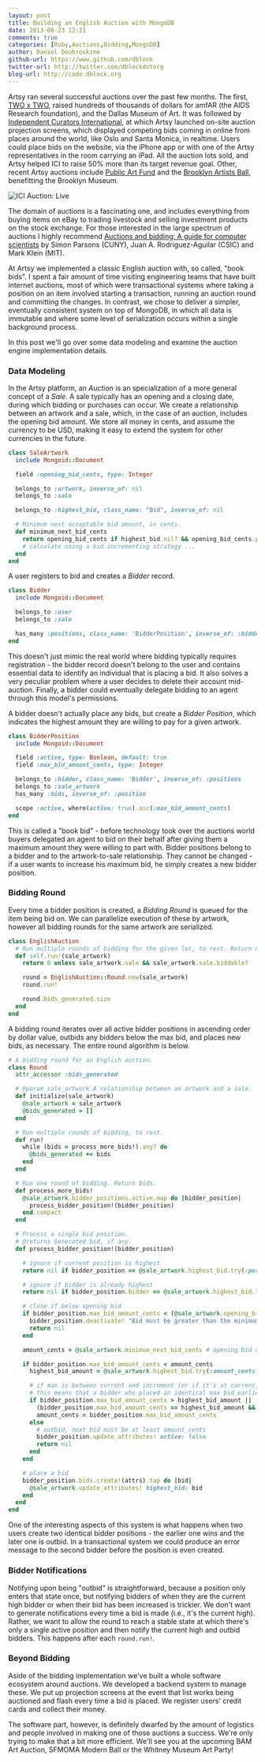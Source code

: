 ```yaml
---
layout: post
title: Building an English Auction with MongoDB
date: 2013-06-23 12:21
comments: true
categories: [Ruby,Auctions,Bidding,MongoDB]
author: Daniel Doubrovkine
github-url: https://www.github.com/dblock
twitter-url: http://twitter.com/dblockdotorg
blog-url: http://code.dblock.org
---
```


Artsy ran several successful auctions over the past few months. The first, [TWO x TWO](https://artsy.net/feature/two-x-two), raised hundreds of thousands of dollars for amfAR (the AIDS Research foundation), and the Dallas Museum of Art. It was followed by [Independent Curators International](https://artsy.net/feature/ici-benefit-auction), at which Artsy launched on-site auction projection screens, which displayed competing bids coming in online from places around the world, like Oslo and Santa Monica, in realtime. Users could place bids on the website, via the iPhone app or with one of the Artsy representatives in the room carrying an iPad.  All the auction lots sold, and Artsy helped ICI to raise 50% more than its target revenue goal. Other, recent Artsy auctions include [Public Art Fund](https://artsy.net/feature/public-art-fund-2014-spring-benefit) and the [Brooklyn Artists Ball](https://artsy.net/feature/brooklyn-artists-ball), benefitting the Brooklyn Museum.

![ICI Auction: Live](/images/2014-04-17-implementing-bidding-in-an-english-auction-with-mongodb/ici-live-auction.jpg)

The domain of auctions is a fascinating one, and includes everything from buying items on eBay to trading livestock and selling investment products on the stock exchange. For those interested in the large spectrum of auctions I highly recommend [Auctions and bidding: A guide for computer
scientists](http://www.sci.brooklyn.cuny.edu/~parsons/projects/mech-design/publications/bluffers-final.pdf) by Simon Parsons (CUNY), Juan A. Rodriguez-Aguilar (CSIC) and Mark Klein (MIT).

At Artsy we implemented a classic English auction with, so called, "book bids". I spent a fair amount of time visiting engineering teams that have built internet auctions, most of which were transactional systems where taking a position on an item involved starting a transaction, running an auction round and committing the changes. In contrast, we chose to deliver a simpler, eventually consistent system on top of MongoDB, in which all data is immutable and where some level of serialization occurs within a single background process.

In this post we'll go over some data modeling and examine the auction engine implementation details.

<!-- more -->

### Data Modeling

In the Artsy platform, an *Auction* is an specialization of a more general concept of a *Sale*. A sale typically has an opening and a closing date, during which bidding or purchases can occur. We create a relationship between an artwork and a sale, which, in the case of an auction, includes the opening bid amount. We store all money in cents, and assume the currency to be USD, making it easy to extend the system for other currencies in the future.

``` ruby
class SaleArtwork
  include Mongoid::Document

  field :opening_bid_cents, type: Integer

  belongs_to :artwork, inverse_of: nil
  belongs_to :sale

  belongs_to :highest_bid, class_name: "Bid", inverse_of: nil

  # Minimum next acceptable bid amount, in cents.
  def minimum_next_bid_cents
    return opening_bid_cents if highest_bid.nil? && opening_bid_cents.present?
    # calculate using a bid incrementing strategy ...
  end
end
```

A user registers to bid and creates a *Bidder* record.

``` ruby
class Bidder
  include Mongoid::Document

  belongs_to :user
  belongs_to :sale

  has_many :positions, class_name: 'BidderPosition', inverse_of: :bidder
end
```

This doesn't just mimic the real world where bidding typically requires registration - the bidder record doesn't belong to the user and contains essential data to identify an individual that is placing a bid. It also solves a very peculiar problem where a user decides to delete their account mid-auction. Finally, a bidder could eventually delegate bidding to an agent through this model's permissions.

A bidder doesn't actually place any bids, but create a *Bidder Position*, which indicates the highest amount they are willing to pay for a given artwork.

``` ruby
class BidderPosition
  include Mongoid::Document

  field :active, type: Boolean, default: true
  field :max_bid_amount_cents, type: Integer

  belongs_to :bidder, class_name: 'Bidder', inverse_of: :positions
  belongs_to :sale_artwork
  has_many :bids, inverse_of: :position

  scope :active, where(active: true).asc(:max_bid_amount_cents)
end
```

This is called a "book bid" - before technology took over the auctions world buyers delegated an agent to bid on their behalf after giving them a maximum amount they were willing to part with. Bidder positions belong to a bidder and to the artwork-to-sale relationship. They cannot be changed - if a user wants to increase his maximum bid, he simply creates a new bidder position.

### Bidding Round

Every time a bidder position is created, a *Bidding Round* is queued for the item being bid on. We can parallelize execution of these by artwork, however all bidding rounds for the same artwork are serialized.

``` ruby
class EnglishAuction
  # Run multiple rounds of bidding for the given lot, to rest. Return number of bids generated.
  def self.run!(sale_artwork)
    return 0 unless sale_artwork.sale && sale_artwork.sale.biddable?

    round = EnglishAuction::Round.new(sale_artwork)
    round.run!

    round.bids_generated.size
  end
end
```

A bidding round iterates over all active bidder positions in ascending order by dollar value, outbids any bidders below the max bid, and places new bids, as necessary. The entire round algorithm is below.

``` ruby
# A bidding round for an English auction.
class Round
  attr_accessor :bids_generated

  # @param sale_artwork A relationship between an artwork and a sale.
  def initialize(sale_artwork)
    @sale_artwork = sale_artwork
    @bids_generated = []
  end

  # Run multiple rounds of bidding, to rest.
  def run!
    while (bids = process_more_bids!).any? do
      @bids_generated += bids
    end
  end

  # Run one round of bidding. Return bids.
  def process_more_bids!
    @sale_artwork.bidder_positions.active.map do |bidder_position|
      process_bidder_position!(bidder_position)
    end.compact
  end

  # Process a single bid position.
  # @returns Generated bid, if any.
  def process_bidder_position!(bidder_position)

    # ignore if current position is highest
    return nil if bidder_position == @sale_artwork.highest_bid.try(:position)

    # ignore if bidder is already highest
    return nil if bidder_position.bidder == @sale_artwork.highest_bid.try(:position).try(:bidder)

    # close if below opening bid
    if bidder_position.max_bid_amount_cents < (@sale_artwork.opening_bid_cents || 1)
      bidder_position.deactivate! "Bid must be greater than the minimum bid of #{@sale_artwork.opening_bid_cents}."
      return nil
    end

    amount_cents = @sale_artwork.minimum_next_bid_cents # opening bid or an increment thereafter

    if bidder_position.max_bid_amount_cents < amount_cents
      highest_bid_amount = @sale_artwork.highest_bid.try(:amount_cents) || 0

      # if max is between current and increment (or if it's at current, but earlier), bid max anyway
      # this means that a bidder who placed an identical max bid earlier becomes the highest bidder
      if bidder_position.max_bid_amount_cents > highest_bid_amount ||
        (bidder_position.max_bid_amount_cents == highest_bid_amount && bidder_position.id < @sale_artwork.highest_bid.position.id)
        amount_cents = bidder_position.max_bid_amount_cents
      else
        # outbid, next bid must be at least amount_cents
        bidder_position.update_attributes! active: false
        return nil
      end
    end

    # place a bid
    bidder_position.bids.create!(attrs).tap do |bid|
      @sale_artwork.update_attributes! highest_bid: bid
    end
  end
end
```

One of the interesting aspects of this system is what happens when two users create two identical bidder positions - the earlier one wins and the later one is outbid. In a transactional system we could produce an error message to the second bidder before the position is even created.

### Bidder Notifications

Notifying upon being "outbid" is straightforward, because a position only enters that state once, but notifying bidders of when they are the current high bidder or when their bid has been increased is trickier. We don't want to generate notifications every time a bid is made (i.e., it's the current high). Rather, we want to allow the round to reach a stable state at which there's only a single active position and then notify the current high and outbid bidders. This happens after each `round.run!`.

### Beyond Bidding

Aside of the bidding implementation we've built a whole software ecosystem around auctions. We developed a backend system to manage these. We put up projection screens at the event that list works being auctioned and flash every time a bid is placed. We register users' credit cards and collect their money.

The software part, however, is definitely dwarfed by the amount of logistics and people involved in making one of those auctions a success. We're only trying to make that a bit more efficient. We'll see you at the upcoming BAM Art Auction, SFMOMA Modern Ball or the Whitney Museum Art Party!
